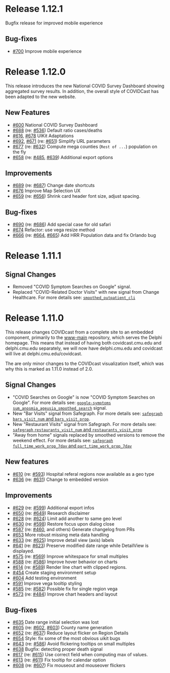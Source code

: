 # Release 1.12.1

Bugfix release for improved mobile experience

## Bug-fixes

- [#700](https://github.com/cmu-delphi/www-covidcast/pull/700) Improve mobile experience

# Release 1.12.0

This release introduces the new National COVID Survey Dashboard showing aggregated survey results. In addition, the overall style of COVIDCast has been adapted to the new website.

## New Features

- [#600](https://github.com/cmu-delphi/www-covidcast/pull/600) National COVID Survey Dashboard
- [#688](https://github.com/cmu-delphi/www-covidcast/pull/688) (re: [#536](https://github.com/cmu-delphi/www-covidcast/issues/536)) Default ratio cases/deaths
- [#616](https://github.com/cmu-delphi/www-covidcast/pull/616), [#678](https://github.com/cmu-delphi/www-covidcast/pull/678) UIKit Adaptations
- [#692](https://github.com/cmu-delphi/www-covidcast/pull/692), [#671](https://github.com/cmu-delphi/www-covidcast/pull/671) (re: [#651](https://github.com/cmu-delphi/www-covidcast/issues/651)) Simplify URL parameters
- [#677](https://github.com/cmu-delphi/www-covidcast/pull/677) (re: [#632](https://github.com/cmu-delphi/www-covidcast/issues/632)) Compute mega counties (`Rest of ...`) population on the fly
- [#658](https://github.com/cmu-delphi/www-covidcast/pull/658) (re: [#485](https://github.com/cmu-delphi/www-covidcast/issues/485), [#639](https://github.com/cmu-delphi/www-covidcast/issues/639)) Additional export options

## Improvements

- [#689](https://github.com/cmu-delphi/www-covidcast/pull/689) (re: [#687](https://github.com/cmu-delphi/www-covidcast/issues/687)) Change date shortcuts
- [#676](https://github.com/cmu-delphi/www-covidcast/pull/676) Improve Map Selection UX
- [#659](https://github.com/cmu-delphi/www-covidcast/pull/659) (re: [#656](https://github.com/cmu-delphi/www-covidcast/issues/656)) Shrink card header font size, adjust spacing.

## Bug-fixes

- [#690](https://github.com/cmu-delphi/www-covidcast/pull/690) (re: [#686](https://github.com/cmu-delphi/www-covidcast/issues/686)) Add special case for old safari
- [#674](https://github.com/cmu-delphi/www-covidcast/pull/674) Refactor: use vega resize method
- [#666](https://github.com/cmu-delphi/www-covidcast/pull/666) (re: [#664](https://github.com/cmu-delphi/www-covidcast/issues/664), [#665](https://github.com/cmu-delphi/www-covidcast/issues/665)) Add HRR Population data and fix Orlando bug

# Release 1.11.1

## Signal Changes

- Removed "COVID Symptom Searches on Google" signal.
- Replaced "COVID-Related Doctor Visits" with new signal from Change Healthcare. For more details see: [`smoothed_outpatient_cli`](https://cmu-delphi.github.io/delphi-epidata/api/covidcast-signals/chng.html)

# Release 1.11.0

This release changes COVIDcast from a complete site to an embedded component, primarily to the [www-main](https://github.com/cmu-delphi/www-covidcast) repository, which serves the Delphi homepage. This means that instead of having both covidcast.cmu.edu and delphi.cmu.edu separately, we will now have delphi.cmu.edu and covidcast will live at delphi.cmu.edu/covidcast.

The are only minor changes to the COVIDcast visualization itself, which was why this is marked as 1.11.0 instead of 2.0.

## Signal Changes

- "COVID Searches on Google" is now "COVID Symptom Searches on Google". For more details see: [`google-symptoms` `sum_anosmia_ageusia_smoothed_search`](https://cmu-delphi.github.io/delphi-epidata/api/covidcast-signals/google-symptoms.html) signal.
- New "Bar Visits" signal from Safegraph. For more details see: [`safegraph` `bars_visit_num` and `bars_visit_prop`](https://cmu-delphi.github.io/delphi-epidata/api/covidcast-signals/safegraph.html#safegraph-weekly-patterns).
- New "Restaurant Visits" signal from Safegraph. For more details see: [`safegraph` `restaurants_visit_num` and `restaurants_visit_prop`](https://cmu-delphi.github.io/delphi-epidata/api/covidcast-signals/safegraph.html#safegraph-weekly-patterns)
- "Away from home" signals replaced by smoothed versions to remove the weekend effect. For more details see: [`safegraph` `full_time_work_prop_7dav` and `part_time_work_prop_7dav`](https://cmu-delphi.github.io/delphi-epidata/api/covidcast-signals/safegraph.html#safegraph-social-distancing-metrics)

## New features

- [#610](https://github.com/cmu-delphi/www-covidcast/pull/610) (re: [#593](https://github.com/cmu-delphi/www-covidcast/issues/593)) Hospital referal regions now available as a geo type
- [#636](https://github.com/cmu-delphi/www-covidcast/pull/636) (re: [#631](https://github.com/cmu-delphi/www-covidcast/issues/631)) Change to embedded version

## Improvements

- [#629](https://github.com/cmu-delphi/www-covidcast/pull/629) (re: [#599](https://github.com/cmu-delphi/www-covidcast/issues/599)) Additional export infos
- [#650](https://github.com/cmu-delphi/www-covidcast/pull/650) (re: [#649](https://github.com/cmu-delphi/www-covidcast/issues/649)) Research disclaimer
- [#628](https://github.com/cmu-delphi/www-covidcast/pull/628) (re: [#624](https://github.com/cmu-delphi/www-covidcast/issues/624)) Limit add another to same geo level
- [#630](https://github.com/cmu-delphi/www-covidcast/pull/630) (re: [#598](https://github.com/cmu-delphi/www-covidcast/issues/598)) Restore focus upon dialog close
- [#587](https://github.com/cmu-delphi/www-covidcast/pull/587) (re: [#460](https://github.com/cmu-delphi/www-covidcast/issues/460), and others) Generate changelog from PRs
- [#653](https://github.com/cmu-delphi/www-covidcast/pull/653) More robust missing meta data handling
- [#633](https://github.com/cmu-delphi/www-covidcast/pull/633) (re: [#625](https://github.com/cmu-delphi/www-covidcast/issues/625)) Improve detail view (axis) labels
- [#641](https://github.com/cmu-delphi/www-covidcast/pull/641) (re: [#623](https://github.com/cmu-delphi/www-covidcast/issues/623)) Preserve modified date range while DetailView is displayed.
- [#575](https://github.com/cmu-delphi/www-covidcast/pull/575) (re: [#569](https://github.com/cmu-delphi/www-covidcast/issues/569)) Improve whitespace for small multiples
- [#588](https://github.com/cmu-delphi/www-covidcast/pull/588) (re: [#586](https://github.com/cmu-delphi/www-covidcast/issues/586)) Improve hover behavior on charts
- [#614](https://github.com/cmu-delphi/www-covidcast/pull/614) (re: [#589](https://github.com/cmu-delphi/www-covidcast/issues/589)) Render line chart with clipped regions.
- [#454](https://github.com/cmu-delphi/www-covidcast/pull/454) Create staging environment setup
- [#604](https://github.com/cmu-delphi/www-covidcast/pull/604) Add testing environment
- [#591](https://github.com/cmu-delphi/www-covidcast/pull/591) Improve vega tooltip styling
- [#585](https://github.com/cmu-delphi/www-covidcast/pull/585) (re: [#582](https://github.com/cmu-delphi/www-covidcast/issues/582)) Possible fix for single region vega
- [#573](https://github.com/cmu-delphi/www-covidcast/pull/573) (re: [#484](https://github.com/cmu-delphi/www-covidcast/issues/484)) Improve chart headers and layout

## Bug-fixes

- [#635](https://github.com/cmu-delphi/www-covidcast/pull/635) Date range initial selection was lost
- [#605](https://github.com/cmu-delphi/www-covidcast/pull/605) (re: [#602](https://github.com/cmu-delphi/www-covidcast/issues/602), [#603](https://github.com/cmu-delphi/www-covidcast/issues/603)) County name generation
- [#652](https://github.com/cmu-delphi/www-covidcast/pull/652) (re: [#637](https://github.com/cmu-delphi/www-covidcast/issues/637)) Reduce layout flicker on Region Details
- [#654](https://github.com/cmu-delphi/www-covidcast/pull/654) Style: fix some of the most obvious uikit bugs
- [#643](https://github.com/cmu-delphi/www-covidcast/pull/643) (re: [#586](https://github.com/cmu-delphi/www-covidcast/issues/586)) Avoid flickering tooltips on small multiples
- [#638](https://github.com/cmu-delphi/www-covidcast/pull/638) Bugfix: detecting proper death signal
- [#617](https://github.com/cmu-delphi/www-covidcast/pull/617) (re: [#615](https://github.com/cmu-delphi/www-covidcast/issues/615)) Use correct field when computing max of values.
- [#613](https://github.com/cmu-delphi/www-covidcast/pull/613) (re: [#611](https://github.com/cmu-delphi/www-covidcast/issues/611)) Fix tooltip for calendar option
- [#608](https://github.com/cmu-delphi/www-covidcast/pull/608) (re: [#607](https://github.com/cmu-delphi/www-covidcast/issues/607)) Fix mouseout and mouseover flickers
